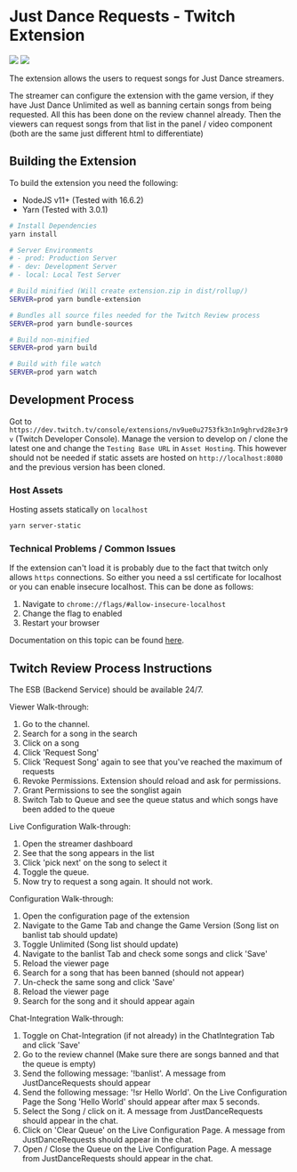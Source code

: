 # Just Dance Requests - Twitch Extension

<p align="left">
  <a href="https://twitter.com/JDR_Twitch" target="_blank"><img src="https://img.shields.io/badge/Twitter-1DA1F2?style=for-the-badge&logo=twitter&logoColor=white" /></a>
  <a href="https://status.tandashi.de/status" target="_blank"><img src="https://img.shields.io/badge/Server%20Status%20Page-6F4C5B?style=for-the-badge&logo=Statuspage&logoColor=white" /></a>
</p>


The extension allows the users to request songs for Just Dance streamers.

The streamer can configure the extension with the game version, if they have Just Dance Unlimited as well as banning certain songs from being requested.
All this has been done on the review channel already. Then the viewers can request songs from that list in the panel / video component (both are the same just different html to differentiate)


## Building the Extension

To build the extension you need the following:

- NodeJS v11+ (Tested with 16.6.2)
- Yarn (Tested with 3.0.1)

```bash
# Install Dependencies
yarn install

# Server Environments
# - prod: Production Server
# - dev: Development Server
# - local: Local Test Server

# Build minified (Will create extension.zip in dist/rollup/)
SERVER=prod yarn bundle-extension

# Bundles all source files needed for the Twitch Review process
SERVER=prod yarn bundle-sources

# Build non-minified
SERVER=prod yarn build

# Build with file watch
SERVER=prod yarn watch
```

## Development Process

Got to `https://dev.twitch.tv/console/extensions/nv9ue0u2753fk3n1n9ghrvd28e3r9v` (Twitch Developer Console).
Manage the version to develop on / clone the latest one and change the `Testing Base URL` in `Asset Hosting`.
This however should not be needed if static assets are hosted on `http://localhost:8080` and the previous version has been cloned.

### Host Assets

Hosting assets statically on `localhost`

```bash
yarn server-static
```

### Technical Problems / Common Issues

If the extension can't load it is probably due to the fact that twitch only allows `https` connections. So either you need a ssl certificate for localhost or you can enable insecure localhost. This can be done as follows:

1. Navigate to `chrome://flags/#allow-insecure-localhost`
2. Change the flag to enabled
3. Restart your browser

Documentation on this topic can be found [here](https://dev.twitch.tv/docs/extensions#develop-your-extension).

## Twitch Review Process Instructions

The ESB (Backend Service) should be available 24/7.

Viewer Walk-through:

1. Go to the channel.
2. Search for a song in the search
3. Click on a song
4. Click 'Request Song'
5. Click 'Request Song' again to see that you've reached the maximum of requests
6. Revoke Permissions. Extension should reload and ask for permissions.
7. Grant Permissions to see the songlist again
8. Switch Tab to Queue and see the queue status and which songs have been added to the queue

Live Configuration Walk-through:

1. Open the streamer dashboard
2. See that the song appears in the list
3. Click 'pick next' on the song to select it
4. Toggle the queue.
5. Now try to request a song again. It should not work.

Configuration Walk-through:

1. Open the configuration page of the extension
2. Navigate to the Game Tab and change the Game Version (Song list on banlist tab should update)
3. Toggle Unlimited (Song list should update)
4. Navigate to the banlist Tab and check some songs and click 'Save'
5. Reload the viewer page
6. Search for a song that has been banned (should not appear)
7. Un-check the same song and click 'Save'
8. Reload the viewer page
9. Search for the song and it should appear again

Chat-Integration Walk-through:

1. Toggle on Chat-Integration (if not already) in the ChatIntegration Tab and click 'Save'
2. Go to the review channel (Make sure there are songs banned and that the queue is empty)
3. Send the following message: '!banlist'. A message from JustDanceRequests should appear
4. Send the following message: '!sr Hello World'. On the Live Configuration Page the Song 'Hello World' should appear after max 5 seconds.
5. Select the Song / click on it. A message from JustDanceRequests should appear in the chat.
6. Click on 'Clear Queue' on the Live Configuration Page. A message from JustDanceRequests should appear in the chat.
7. Open / Close the Queue on the Live Configuration Page. A message from JustDanceRequests should appear in the chat.
